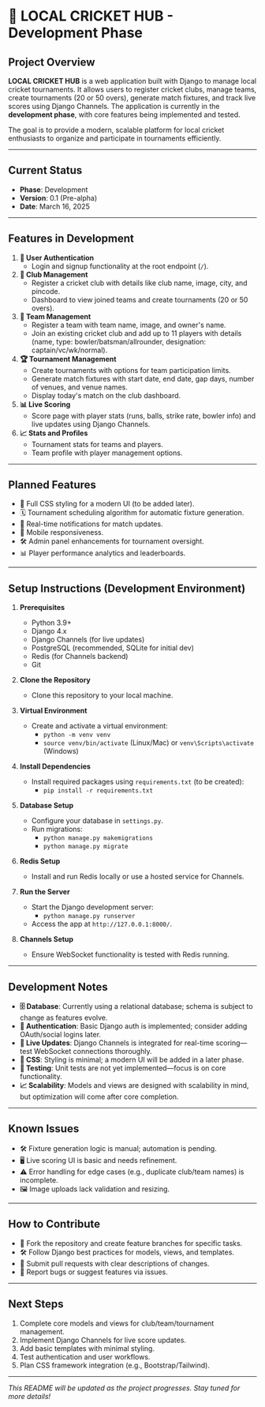 
# 🏏 LOCAL CRICKET HUB - Development Phase 

## Project Overview
**LOCAL CRICKET HUB** is a web application built with Django to manage local cricket tournaments. It allows users to register cricket clubs, manage teams, create tournaments (20 or 50 overs), generate match fixtures, and track live scores using Django Channels. The application is currently in the **development phase**, with core features being implemented and tested.

The goal is to provide a modern, scalable platform for local cricket enthusiasts to organize and participate in tournaments efficiently.

---

## Current Status
- **Phase**: Development
- **Version**: 0.1 (Pre-alpha)
- **Date**: March 16, 2025

---

## Features in Development
1. **🔐 User Authentication**
    - Login and signup functionality at the root endpoint (`/`).
2. **🏏 Club Management**
    - Register a cricket club with details like club name, image, city, and pincode.
    - Dashboard to view joined teams and create tournaments (20 or 50 overs).
3. **👥 Team Management**
    - Register a team with team name, image, and owner's name.
    - Join an existing cricket club and add up to 11 players with details (name, type: bowler/batsman/allrounder, designation: captain/vc/wk/normal).
4. **🏆 Tournament Management**
    - Create tournaments with options for team participation limits.
    - Generate match fixtures with start date, end date, gap days, number of venues, and venue names.
    - Display today's match on the club dashboard.
5. **📊 Live Scoring**
    - Score page with player stats (runs, balls, strike rate, bowler info) and live updates using Django Channels.
6. **📈 Stats and Profiles**
    - Tournament stats for teams and players.
    - Team profile with player management options.

---

## Planned Features
- 🎨 Full CSS styling for a modern UI (to be added later).
- 🗓️ Tournament scheduling algorithm for automatic fixture generation.
- 🔔 Real-time notifications for match updates.
- 📱 Mobile responsiveness.
- 🛠️ Admin panel enhancements for tournament oversight.
- 📊 Player performance analytics and leaderboards.

---

## Setup Instructions (Development Environment)
1. **Prerequisites**
    - Python 3.9+
    - Django 4.x
    - Django Channels (for live updates)
    - PostgreSQL (recommended, SQLite for initial dev)
    - Redis (for Channels backend)
    - Git

2. **Clone the Repository**
    - Clone this repository to your local machine.

3. **Virtual Environment**
    - Create and activate a virtual environment:
      - `python -m venv venv`
      - `source venv/bin/activate` (Linux/Mac) or `venv\Scripts\activate` (Windows)

4. **Install Dependencies**
    - Install required packages using `requirements.txt` (to be created):
      - `pip install -r requirements.txt`

5. **Database Setup**
    - Configure your database in `settings.py`.
    - Run migrations:
      - `python manage.py makemigrations`
      - `python manage.py migrate`

6. **Redis Setup**
    - Install and run Redis locally or use a hosted service for Channels.

7. **Run the Server**
    - Start the Django development server:
      - `python manage.py runserver`
    - Access the app at `http://127.0.0.1:8000/`.

8. **Channels Setup**
    - Ensure WebSocket functionality is tested with Redis running.

---

## Development Notes
- **🗄️ Database**: Currently using a relational database; schema is subject to change as features evolve.
- **🔐 Authentication**: Basic Django auth is implemented; consider adding OAuth/social logins later.
- **📡 Live Updates**: Django Channels is integrated for real-time scoring—test WebSocket connections thoroughly.
- **🎨 CSS**: Styling is minimal; a modern UI will be added in a later phase.
- **🧪 Testing**: Unit tests are not yet implemented—focus is on core functionality.
- **📈 Scalability**: Models and views are designed with scalability in mind, but optimization will come after core completion.

---

## Known Issues
- 🛠️ Fixture generation logic is manual; automation is pending.
- 🖥️ Live scoring UI is basic and needs refinement.
- ⚠️ Error handling for edge cases (e.g., duplicate club/team names) is incomplete.
- 🖼️ Image uploads lack validation and resizing.

---

## How to Contribute
- 🍴 Fork the repository and create feature branches for specific tasks.
- 🛠️ Follow Django best practices for models, views, and templates.
- 📜 Submit pull requests with clear descriptions of changes.
- 🐛 Report bugs or suggest features via issues.

---

## Next Steps
1. Complete core models and views for club/team/tournament management.
2. Implement Django Channels for live score updates.
3. Add basic templates with minimal styling.
4. Test authentication and user workflows.
5. Plan CSS framework integration (e.g., Bootstrap/Tailwind).

---

*This README will be updated as the project progresses. Stay tuned for more details!*

